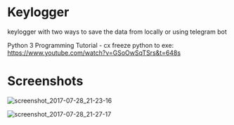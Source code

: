 # Keylogger
keylogger with two ways to save the data from locally or using telegram bot


Python 3 Programming Tutorial - cx freeze python to exe: https://www.youtube.com/watch?v=GSoOwSqTSrs&t=648s


# Screenshots


![screenshot_2017-07-28_21-23-16](https://user-images.githubusercontent.com/17681052/28740494-bc6e63de-73db-11e7-8f14-94280e56babf.png)


![screenshot_2017-07-28_21-27-17](https://user-images.githubusercontent.com/17681052/28740495-bc96fb1e-73db-11e7-86bc-552b425b5f56.png)
